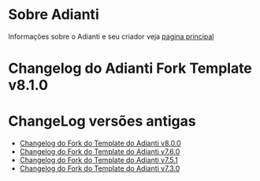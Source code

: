 # Sobre Adianti
Informações sobre o Adianti e seu criador veja  [pagina principal](../README.md)

# Changelog do Adianti Fork Template v8.1.0



# ChangeLog versões antigas
* [Changelog do Fork do Template do Adianti v8.0.0](changelog_fork_v8.0.0.md)
* [Changelog do Fork do Template do Adianti v7.6.0](changelog_fork_v7.6.0.md)
* [Changelog do Fork do Template do Adianti v7.5.1](changelog_fork_v7.5.1.md)
* [Changelog do Fork do Template do Adianti v7.3.0](changelog_fork_v7.3.0.md)